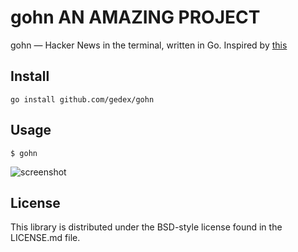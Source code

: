 gohn AN AMAZING PROJECT
====

gohn &mdash; Hacker News in the terminal, written in Go. Inspired by [this](http://andrewvos.com/2013/08/02/hacker-news-in-the-terminal/)

## Install

~~~text
go install github.com/gedex/gohn
~~~

## Usage

~~~text
$ gohn
~~~

<img src="./screenshot.png" alt="screenshot">

## License

This library is distributed under the BSD-style license found in the LICENSE.md file.
